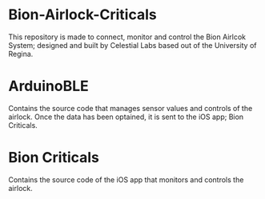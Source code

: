 # Bion-Airlock-Criticals

This repository is made to connect, monitor and control the Bion Airlcok System; designed and built by Celestial Labs based out of the University of Regina.

# ArduinoBLE

Contains the source code that manages sensor values and controls of the airlock. Once the data has been optained, it is sent to the iOS app; Bion Criticals.

# Bion Criticals

Contains the source code of the iOS app that monitors and controls the airlock.
